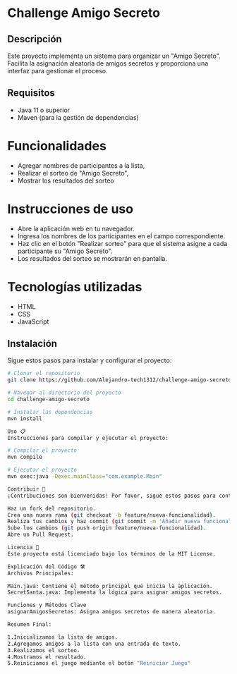 # Challenge Amigo Secreto

## Descripción
Este proyecto implementa un sistema para organizar un "Amigo Secreto". Facilita la asignación aleatoria de amigos secretos y proporciona una interfaz para gestionar el proceso.

## Requisitos
- Java 11 o superior
- Maven (para la gestión de dependencias)
 
# Funcionalidades
- Agregar nombres de participantes a la lista,
- Realizar el sorteo de "Amigo Secreto",
- Mostrar los resultados del sorteo

# Instrucciones de uso
- Abre la aplicación web en tu navegador.
- Ingresa los nombres de los participantes en el campo correspondiente. 
- Haz clic en el botón "Realizar sorteo" para que el sistema asigne a cada participante su "Amigo Secreto".
- Los resultados del sorteo se mostrarán en pantalla.

# Tecnologías utilizadas
- HTML
- CSS
- JavaScript

## Instalación
Sigue estos pasos para instalar y configurar el proyecto:

```bash
# Clonar el repositorio
git clone https://github.com/Alejandro-tech1312/challenge-amigo-secreto.git

# Navegar al directorio del proyecto
cd challenge-amigo-secreto

# Instalar las dependencias
mvn install

Uso 📋
Instrucciones para compilar y ejecutar el proyecto:

# Compilar el proyecto
mvn compile

# Ejecutar el proyecto
mvn exec:java -Dexec.mainClass="com.example.Main"

Contribuir 🤝
¡Contribuciones son bienvenidas! Por favor, sigue estos pasos para contribuir al proyecto

Haz un fork del repositorio.
Crea una nueva rama (git checkout -b feature/nueva-funcionalidad).
Realiza tus cambios y haz commit (git commit -m 'Añadir nueva funcionalidad').
Sube los cambios (git push origin feature/nueva-funcionalidad).
Abre un Pull Request.

Licencia 📝
Este proyecto está licenciado bajo los términos de la MIT License.

Explicación del Código 🛠️
Archivos Principales:

Main.java: Contiene el método principal que inicia la aplicación.
SecretSanta.java: Implementa la lógica para asignar amigos secretos.

Funciones y Métodos Clave
asignarAmigosSecretos: Asigna amigos secretos de manera aleatoria.

Resumen Final:

1.Inicializamos la lista de amigos.
2.Agregamos amigos a la lista con una entrada de texto.
3.Realizamos el sorteo.
4.Mostramos el resultado.
5.Reiniciamos el juego mediante el botón "Reiniciar Juego"
